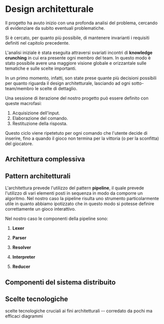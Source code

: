 # Design architetturale

Il progetto ha avuto inizio con una profonda analisi del problema, cercando di
evidenziare da subito eventuali problematiche.

Si è cercato, per quanto più possibile, di mantenere invarianti i requisiti
definiti nel capitolo precedente.

L'analisi iniziale è stata eseguita attraversi svariati incontri di **knowledge
crunching** in cui era presente ogni membro del team. In questo modo è stato
possibile avere una maggiore visione globale e orizzantale sulle tematiche e
sulle scelte importanti.

In un primo momento, infatti, son state prese quante più decisioni possibili per
quanto riguarda il design architetturale, lasciando ad ogni sotto-team/membro le
scelte di dettaglio.

Una sessione di iterazione del nostro progetto può essere definito con queste
macrofasi:

1. Acquisizione dell'input.
2. Elaborazione del comando.
3. Restituzione della risposta.

Questo ciclo viene ripetetuto per ogni comando che l'utente decide di inserire,
fino a quando il gioco non termina per la vittoria (o per la sconfitta) del
giocatore.

## Architettura complessiva

## Pattern architetturali

L'architettura prevede l'utilizzo del pattern **pipeline**, il quale prevede
l'utilizzo di vari elementi posti in sequenza in modo da comporre un algoritmo.
Nel nostro caso la pipeline risulta uno strumento particolarmente utile in
quanto abbiamo ipotizzato che in questo modo si potesse definire correttamente
un gioco interattivo.

Nel nostro caso le componenti della pipeline sono:

1. **Lexer**

2. **Parser**

3. **Resolver**

4. **Interpreter**

5. **Reducer**

## Componenti del sistema distribuito

## Scelte tecnologiche

scelte tecnologiche cruciali ai fini architetturali -- corredato da pochi ma
efficaci diagrammi
